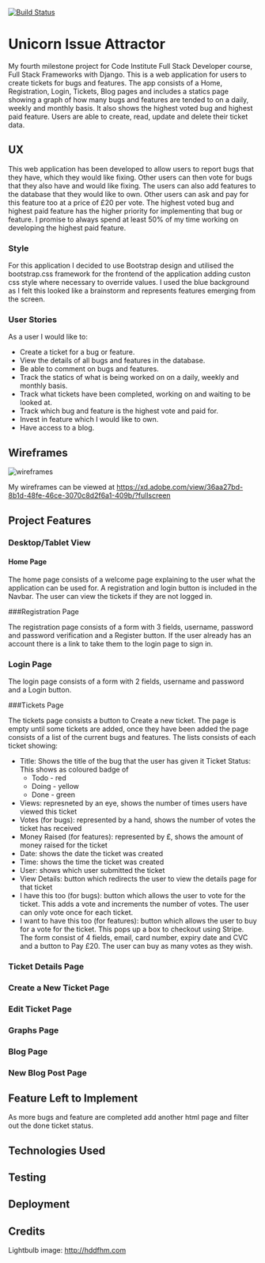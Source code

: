 [![Build Status](https://travis-ci.org/sarahg177/unicorn_attractor.svg?branch=master)](https://travis-ci.org/sarahg177/unicorn_attractor)

# Unicorn Issue Attractor

My fourth milestone project for Code Institute Full Stack Developer course, Full Stack Frameworks with Django. This is a web application for users to create tickets for bugs and features. The app consists of a Home, Registration, Login, Tickets, Blog pages and includes a statics page showing a graph of how many bugs and features are tended to on a daily, weekly and monthly basis. It also shows the highest voted bug and highest paid feature. Users are able to create, read, update and delete their ticket data.   

## UX

This web application has been developed to allow users to report bugs that they have, which they would like fixing. Other users can then vote for bugs that they also have and would like fixing. The users can also add features to the database that they would like to own. Other users can ask and pay for this feature too at a price of £20 per vote. The highest voted bug and highest paid feature has the higher priority for implementing that bug or feature. I promise to always spend at least 50% of my time working on developing the highest paid feature.

### Style

 For this application I decided to use Bootstrap design and utilised the bootstrap.css framework for the frontend of the application adding custon css style where necessary to override values. I used the blue background as I felt this looked like a brainstorm and represents features emerging from the screen.
 
 ### User Stories
 
 As a user I would like to:
 
 * Create a ticket for a bug or feature.
 * View the details of all bugs and features in the database.
 * Be able to comment on bugs and features.
 * Track the statics of what is being worked on on a daily, weekly and monthly basis.
 * Track what tickets have been completed, working on and waiting to be looked at.
 * Track which bug and feature is the highest vote and paid for.
 * Invest in feature which I would like to own.
 * Have access to a blog.
 

## Wireframes

![wireframes](./static/images/unicorn_tracker_wireframes.png) 

My wireframes can be viewed at https://xd.adobe.com/view/36aa27bd-8b1d-48fe-46ce-3070c8d2f6a1-409b/?fullscreen 

## Project Features

### Desktop/Tablet View

#### Home Page

The home page consists of a welcome page explaining to the user what the application can be used for. A registration and login button is included in the Navbar. The user can view the tickets if they are not logged in.

###Registration Page

The registration page consists of a form with 3 fields, username, password and password verification and a Register button. If the user already has an account there is a link to take them to the login page to sign in.

### Login Page

The login page consists of a form with 2 fields, username and password and a Login button.

###Tickets Page

The tickets page consists a button to Create a new ticket. The page is empty until some tickets are added, once they have been added the page consists of a list of the current bugs and features. The lists consists of each ticket showing:

* Title: Shows the title of the bug that the user has given it
Ticket Status: This shows as coloured badge of 
    * Todo - red
    * Doing - yellow
    * Done - green 
* Views: represneted by an eye, shows the number of times users have viewed this ticket
* Votes (for bugs): represented by a hand, shows the number of votes the ticket has received
* Money Raised (for features): represented by £, shows the amount of money raised for the ticket
* Date: shows the date the ticket was created
* Time: shows the time the ticket was created
* User: shows which user submitted the ticket
* View Details: button which redirects the user to view the details page for that ticket
* I have this too (for bugs): button which allows the user to vote for the ticket. This adds a vote and increments the number of votes. The user can only vote once for each ticket.
* I want to have this too (for features): button which allows the user to buy for a vote for the ticket. This pops up a box to checkout using Stripe. The form consist of 4 fields, email, card number, expiry date and CVC and a button to Pay £20. The user can buy as many votes as they wish.

### Ticket Details Page

### Create a New Ticket Page


### Edit Ticket Page

### Graphs Page

### Blog Page

### New Blog Post Page


## Feature Left to Implement
As more bugs and feature are completed add another html page and filter out the done ticket status.

## Technologies Used

## Testing

## Deployment

## Credits

Lightbulb image: <a href='http://hddfhm.com'>http://hddfhm.com</a>


